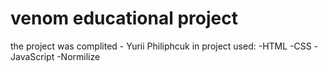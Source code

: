 # venom educational project
the project was complited - Yurii Philiphcuk
in project used: 
-HTML
-CSS
-JavaScript
-Normilize
